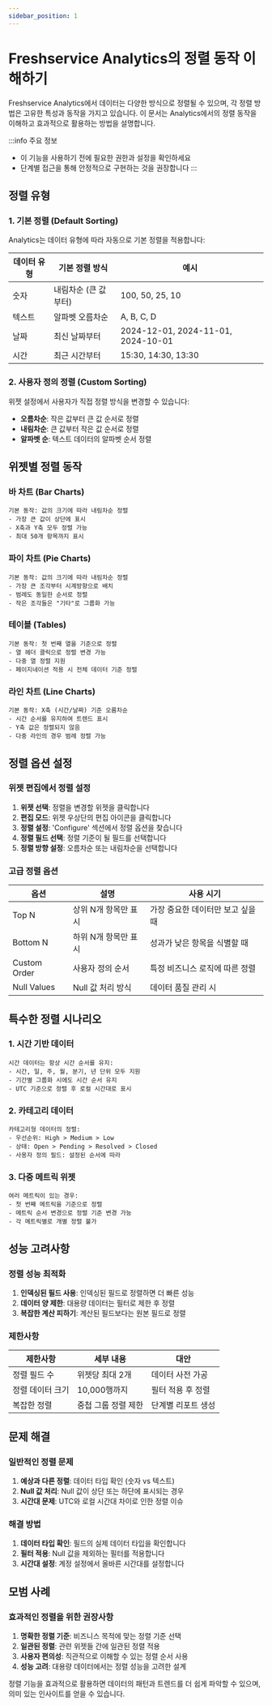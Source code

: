 ```yaml
---
sidebar_position: 1
---
```


# Freshservice Analytics의 정렬 동작 이해하기

Freshservice Analytics에서 데이터는 다양한 방식으로 정렬될 수 있으며, 각 정렬 방법은 고유한 특성과 동작을 가지고 있습니다. 이 문서는 Analytics에서의 정렬 동작을 이해하고 효과적으로 활용하는 방법을 설명합니다.

:::info 주요 정보
- 이 기능을 사용하기 전에 필요한 권한과 설정을 확인하세요
- 단계별 접근을 통해 안정적으로 구현하는 것을 권장합니다
:::


## 정렬 유형

### 1. 기본 정렬 (Default Sorting)

Analytics는 데이터 유형에 따라 자동으로 기본 정렬을 적용합니다:

<div className="table-container">

| 데이터 유형 | 기본 정렬 방식 | 예시 |
|------------|---------------|------|
| 숫자 | 내림차순 (큰 값부터) | 100, 50, 25, 10 |
| 텍스트 | 알파벳 오름차순 | A, B, C, D |
| 날짜 | 최신 날짜부터 | 2024-12-01, 2024-11-01, 2024-10-01 |
| 시간 | 최근 시간부터 | 15:30, 14:30, 13:30 |

</div>

### 2. 사용자 정의 정렬 (Custom Sorting)

위젯 설정에서 사용자가 직접 정렬 방식을 변경할 수 있습니다:

- **오름차순**: 작은 값부터 큰 값 순서로 정렬
- **내림차순**: 큰 값부터 작은 값 순서로 정렬
- **알파벳 순**: 텍스트 데이터의 알파벳 순서 정렬

## 위젯별 정렬 동작

### 바 차트 (Bar Charts)

```text
기본 동작: 값의 크기에 따라 내림차순 정렬
- 가장 큰 값이 상단에 표시
- X축과 Y축 모두 정렬 가능
- 최대 50개 항목까지 표시
```

### 파이 차트 (Pie Charts)

```text
기본 동작: 값의 크기에 따라 내림차순 정렬
- 가장 큰 조각부터 시계방향으로 배치
- 범례도 동일한 순서로 정렬
- 작은 조각들은 "기타"로 그룹화 가능
```

### 테이블 (Tables)

```text
기본 동작: 첫 번째 열을 기준으로 정렬
- 열 헤더 클릭으로 정렬 변경 가능
- 다중 열 정렬 지원
- 페이지네이션 적용 시 전체 데이터 기준 정렬
```

### 라인 차트 (Line Charts)

```text
기본 동작: X축 (시간/날짜) 기준 오름차순
- 시간 순서를 유지하여 트렌드 표시
- Y축 값은 정렬되지 않음
- 다중 라인의 경우 범례 정렬 가능
```

## 정렬 옵션 설정

### 위젯 편집에서 정렬 설정

1. **위젯 선택**: 정렬을 변경할 위젯을 클릭합니다
2. **편집 모드**: 위젯 우상단의 편집 아이콘을 클릭합니다
3. **정렬 설정**: 'Configure' 섹션에서 정렬 옵션을 찾습니다
4. **정렬 필드 선택**: 정렬 기준이 될 필드를 선택합니다
5. **정렬 방향 설정**: 오름차순 또는 내림차순을 선택합니다

### 고급 정렬 옵션

<div className="table-container">

| 옵션 | 설명 | 사용 시기 |
|-----|------|----------|
| Top N | 상위 N개 항목만 표시 | 가장 중요한 데이터만 보고 싶을 때 |
| Bottom N | 하위 N개 항목만 표시 | 성과가 낮은 항목을 식별할 때 |
| Custom Order | 사용자 정의 순서 | 특정 비즈니스 로직에 따른 정렬 |
| Null Values | Null 값 처리 방식 | 데이터 품질 관리 시 |

</div>

## 특수한 정렬 시나리오

### 1. 시간 기반 데이터

```text
시간 데이터는 항상 시간 순서를 유지:
- 시간, 일, 주, 월, 분기, 년 단위 모두 지원
- 기간별 그룹화 시에도 시간 순서 유지
- UTC 기준으로 정렬 후 로컬 시간대로 표시
```

### 2. 카테고리 데이터

```text
카테고리형 데이터의 정렬:
- 우선순위: High > Medium > Low
- 상태: Open > Pending > Resolved > Closed
- 사용자 정의 필드: 설정된 순서에 따라
```

### 3. 다중 메트릭 위젯

```text
여러 메트릭이 있는 경우:
- 첫 번째 메트릭을 기준으로 정렬
- 메트릭 순서 변경으로 정렬 기준 변경 가능
- 각 메트릭별로 개별 정렬 불가
```

## 성능 고려사항

### 정렬 성능 최적화

1. **인덱싱된 필드 사용**: 인덱싱된 필드로 정렬하면 더 빠른 성능
2. **데이터 양 제한**: 대용량 데이터는 필터로 제한 후 정렬
3. **복잡한 계산 피하기**: 계산된 필드보다는 원본 필드로 정렬

### 제한사항

<div className="table-container">

| 제한사항 | 세부 내용 | 대안 |
|---------|-----------|------|
| 정렬 필드 수 | 위젯당 최대 2개 | 데이터 사전 가공 |
| 정렬 데이터 크기 | 10,000행까지 | 필터 적용 후 정렬 |
| 복잡한 정렬 | 중첩 그룹 정렬 제한 | 단계별 리포트 생성 |

</div>

## 문제 해결

### 일반적인 정렬 문제

1. **예상과 다른 정렬**: 데이터 타입 확인 (숫자 vs 텍스트)
2. **Null 값 처리**: Null 값이 상단 또는 하단에 표시되는 경우
3. **시간대 문제**: UTC와 로컬 시간대 차이로 인한 정렬 이슈

### 해결 방법

1. **데이터 타입 확인**: 필드의 실제 데이터 타입을 확인합니다
2. **필터 적용**: Null 값을 제외하는 필터를 적용합니다
3. **시간대 설정**: 계정 설정에서 올바른 시간대를 설정합니다

## 모범 사례

### 효과적인 정렬을 위한 권장사항

1. **명확한 정렬 기준**: 비즈니스 목적에 맞는 정렬 기준 선택
2. **일관된 정렬**: 관련 위젯들 간에 일관된 정렬 적용
3. **사용자 편의성**: 직관적으로 이해할 수 있는 정렬 순서 사용
4. **성능 고려**: 대용량 데이터에서는 정렬 성능을 고려한 설계

정렬 기능을 효과적으로 활용하면 데이터의 패턴과 트렌드를 더 쉽게 파악할 수 있으며, 의미 있는 인사이트를 얻을 수 있습니다.
